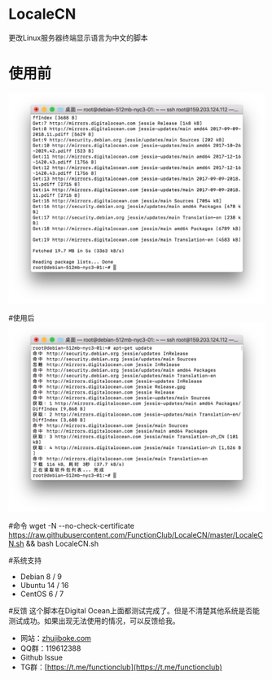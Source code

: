 # LocaleCN
更改Linux服务器终端显示语言为中文的脚本

# 使用前
![1](before.png)

#使用后
![2](after.png)

#命令
    wget -N --no-check-certificate https://raw.githubusercontent.com/FunctionClub/LocaleCN/master/LocaleCN.sh && bash LocaleCN.sh

#系统支持
* Debian 8 / 9
* Ubuntu 14 / 16
* CentOS 6 / 7

#反馈
这个脚本在Digital Ocean上面都测试完成了。但是不清楚其他系统是否能测试成功。如果出现无法使用的情况，可以反馈给我。
* 网站：[zhujiboke.com](https://www.zhujiboke.com)
* QQ群：119612388
* Github Issue
* TG群：[https://t.me/functionclub](https://t.me/functionclub)


